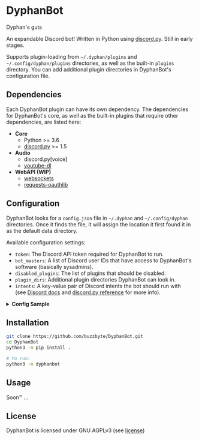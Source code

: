 # DyphanBot
~~<sup>~~Dyphan's guts~~</sup>~~

An expandable Discord bot! Written in Python using
[discord.py](https://github.com/Rapptz/discord.py).
Still in early stages.

Supports plugin-loading from `~/.dyphan/plugins` and `~/.config/dyphan/plugins`
directories, as well as the built-in `plugins` directory. You can add additional
plugin directories in DyphanBot's configuration file.

## Dependencies
Each DyphanBot plugin can have its own dependency. The dependencies for
DyphanBot's core, as well as the built-in plugins that require other
dependencies, are listed here:
* **Core**
  * Python >= 3.6
  * [discord.py](https://github.com/Rapptz/discord.py) >= 1.5
* **Audio**
  * discord.py[voice]
  * [youtube-dl](https://github.com/ytdl-org/youtube-dl)
* **WebAPI (WIP)**
  * [websockets](https://github.com/aaugustin/websockets)
  * [requests-oauthlib](https://github.com/requests/requests-oauthlib)

## Configuration
DyphanBot looks for a `config.json` file in `~/.dyphan` and `~/.config/dyphan`
directories. Once it finds the file, it will assign the location it first found
it in as the default data directory.

Available configuration settings:
- `token`: The Discord API token required for DyphanBot to run.
- `bot_masters`: A list of Discord user IDs that have access to DyphanBot's
    software (basically sysadmins).
- `disabled_plugins`: The list of plugins that should be disabled.
- `plugin_dirs`: Additional plugin directories DyphanBot can look in.
- `intents`: A key-value pair of Discord intents the bot should run with  
  (see [Discord docs][intent docs] and [discord.py reference][intent refs] for
   more info).

<details>
<summary><b>Config Sample</b></summary>

```json
{
    "token": "__YOUR_DISCORD_BOT_API_TOKEN__",
    "bot_masters": [ 123456789876543210, 098765432123456789 ],
    "disabled_plugins": [
        "testplugin",
        "example_plugin"
    ],
    "plugin_dirs": [
        "~/my_plugins",
        "/path/to/dyphanbot/plugins"
    ],
    "intents": {
        "members": true,
        "typing": false
    }
}
```
</details>

[intent docs]: https://discord.com/developers/docs/topics/gateway#gateway-intents
[intent refs]: https://discordpy.readthedocs.io/en/latest/api.html#discord.Intents

## Installation

```bash
git clone https://github.com/buzzbyte/DyphanBot.git
cd DyphanBot
python3 -m pip install .

# to run:
python3 -m dyphanbot
```

## Usage

Soon&trade; ...

## License
DyphanBot is licensed under GNU AGPLv3 (see [license](LICENSE))